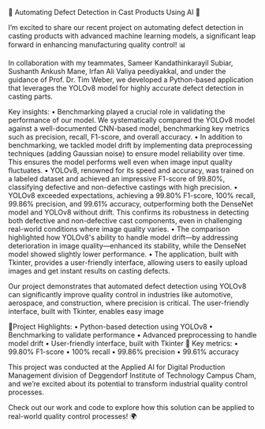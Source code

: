 🚧 Automating Defect Detection in Cast Products Using AI 🚧

  I’m excited to share our recent project on automating defect detection in casting products with advanced machine learning models, a significant leap forward in enhancing manufacturing    quality control! 📊
  
  In collaboration with my teammates, Sameer Kandathinkarayil Subiar, Sushanth Ankush Mane, Irfan Ali Valiya peediyakkal, and under the guidance of Prof. Dr. Tim Weber, we developed a      Python-based application that leverages the YOLOv8 model for highly accurate defect detection in casting parts.

Key insights:
  •	Benchmarking played a crucial role in validating the performance of our model. We systematically compared the YOLOv8 model against a well-documented CNN-based model, benchmarking key     metrics such as precision, recall, F1-score, and overall accuracy.
  •	In addition to benchmarking, we tackled model drift by implementing data preprocessing techniques (adding Gaussian noise) to ensure model reliability over time. This ensures the          model performs well even when image input quality fluctuates.
  •	YOLOv8, renowned for its speed and accuracy, was trained on a labeled dataset and achieved an impressive F1-score of 99.80%, classifying defective and non-defective castings with         high precision.
  •	YOLOv8 exceeded expectations, achieving a 99.80% F1-score, 100% recall, 99.86% precision, and 99.61% accuracy, outperforming both the DenseNet model and YOLOv8 without drift. This        confirms its robustness in detecting both defective and non-defective cast components, even in challenging real-world conditions where image quality varies.
  •	The comparison highlighted how YOLOv8's ability to handle model drift—by addressing deterioration in image quality—enhanced its stability, while the DenseNet model showed slightly        lower performance.
  •	The application, built with Tkinter, provides a user-friendly interface, allowing users to easily upload images and get instant results on casting defects.

  Our project demonstrates that automated defect detection using YOLOv8 can significantly improve quality control in industries like automotive, aerospace, and construction, where       precision is critical. The user-friendly interface, built with Tkinter, enables easy image 

📄Project Highlights:
  •	Python-based detection using YOLOv8
  •	Benchmarking to validate performance
  •	Advanced preprocessing to handle model drift
  •	User-friendly interface, built with Tkinter
📄 Key metrics:
  •	99.80% F1-score
  •	100% recall
  •	99.86% precision
  •	99.61% accuracy

This project was conducted at the Applied AI for Digital Production Management division of Deggendorf Institute of Technology Campus Cham, and we’re excited about its potential to transform industrial quality control processes.

Check out our work and code to explore how this solution can be applied to real-world quality control processes! 🌍
